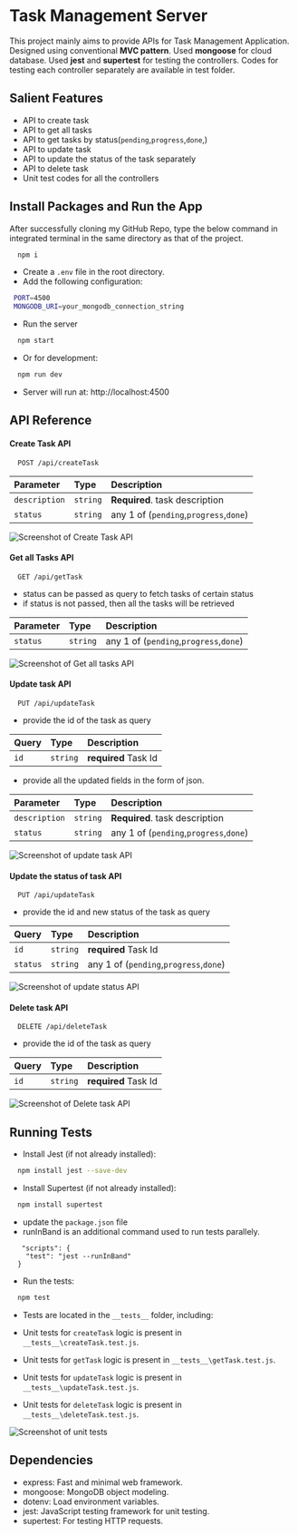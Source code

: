 # Task Management Server

This project mainly aims to provide APIs for Task Management Application. Designed using conventional **MVC pattern**. Used **mongoose** for cloud database. Used **jest** and **supertest** for testing the controllers. Codes for testing each controller separately are available in test folder.

## Salient Features

- API to create task
- API to get all tasks
- API to get tasks by status(`pending`,`progress`,`done`,)
- API to update task
- API to update the status of the task separately
- API to delete task
- Unit test codes for all the controllers

## Install Packages and Run the App

After successfully cloning my GitHub Repo, type the below command in integrated terminal in the same directory as that of the project.

```bash
  npm i
```

- Create a `.env` file in the root directory.
- Add the following configuration:

```bash
 PORT=4500
 MONGODB_URI=your_mongodb_connection_string
```

- Run the server

```bash
  npm start
```

- Or for development:

```bash
  npm run dev
```

- Server will run at: http://localhost:4500

## API Reference

#### Create Task API

```http
  POST /api/createTask
```

| Parameter     | Type     | Description                            |
| :------------ | :------- | :------------------------------------- |
| `description` | `string` | **Required**. task description         |
| `status`      | `string` | any 1 of (`pending`,`progress`,`done`) |

![Screenshot of Create Task API ](./screenshots/createTaskAPI.png)

#### Get all Tasks API

```http
  GET /api/getTask
```

- status can be passed as query to fetch tasks of certain status
- if status is not passed, then all the tasks will be retrieved

| Parameter | Type     | Description                            |
| :-------- | :------- | :------------------------------------- |
| `status`  | `string` | any 1 of (`pending`,`progress`,`done`) |

![Screenshot of Get all tasks API ](./screenshots/getTaskAPI.png)

#### Update task API

```http
  PUT /api/updateTask
```

- provide the id of the task as query

| Query | Type     | Description          |
| :---- | :------- | :------------------- |
| `id`  | `string` | **required** Task Id |

- provide all the updated fields in the form of json.

| Parameter     | Type     | Description                            |
| :------------ | :------- | :------------------------------------- |
| `description` | `string` | **Required**. task description         |
| `status`      | `string` | any 1 of (`pending`,`progress`,`done`) |

![Screenshot of update task API ](./screenshots/updateTaskAPI.png)

#### Update the status of task API

```http
  PUT /api/updateTask
```

- provide the id and new status of the task as query

| Query    | Type     | Description                            |
| :------- | :------- | :------------------------------------- |
| `id`     | `string` | **required** Task Id                   |
| `status` | `string` | any 1 of (`pending`,`progress`,`done`) |

![Screenshot of update status API ](./screenshots/updateStatusAPI.png)

#### Delete task API

```http
  DELETE /api/deleteTask
```

- provide the id of the task as query

| Query | Type     | Description          |
| :---- | :------- | :------------------- |
| `id`  | `string` | **required** Task Id |

![Screenshot of Delete task API ](./screenshots/deleteTaskAPI.png)

## Running Tests

- Install Jest (if not already installed):

```bash
  npm install jest --save-dev
```

- Install Supertest (if not already installed):

```bash
  npm install supertest
```

- update the `package.json` file
- runInBand is an additional command used to run tests parallely.

```
   "scripts": {
    "test": "jest --runInBand"
  }
```

- Run the tests:

```bash
  npm test
```

- Tests are located in the `__tests__` folder, including:

- Unit tests for `createTask` logic is present in `__tests__\createTask.test.js`.
- Unit tests for `getTask` logic is present in `__tests__\getTask.test.js`.
- Unit tests for `updateTask` logic is present in `__tests__\updateTask.test.js`.
- Unit tests for `deleteTask` logic is present in `__tests__\deleteTask.test.js`.

![Screenshot of unit tests ](./screenshots/unitTests.png)

## Dependencies

- express: Fast and minimal web framework.
- mongoose: MongoDB object modeling.
- dotenv: Load environment variables.
- jest: JavaScript testing framework for unit testing.
- supertest: For testing HTTP requests.
